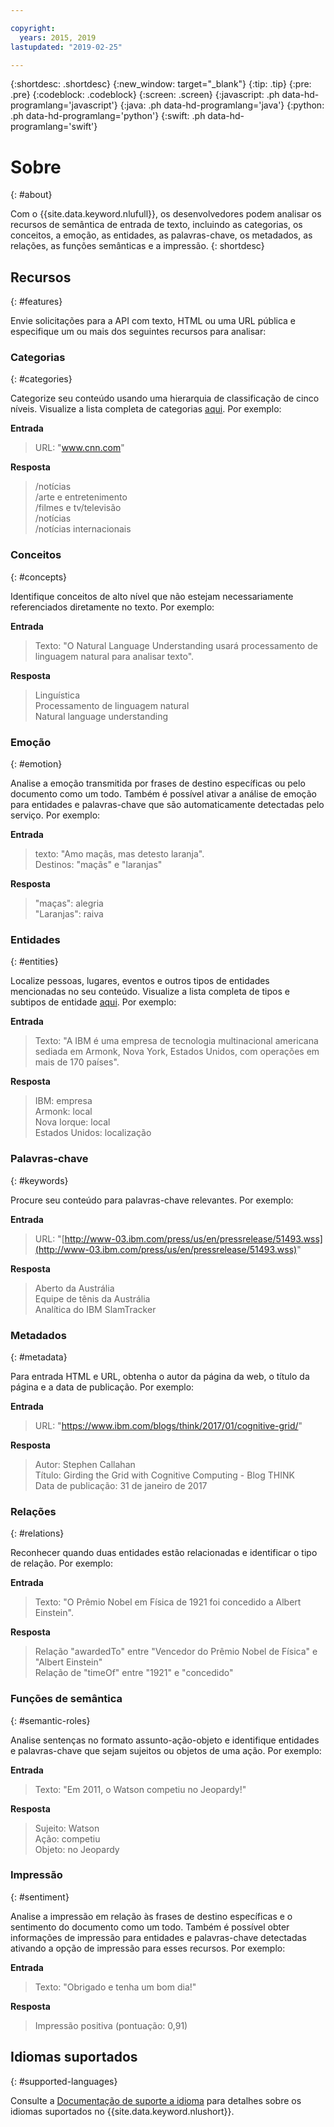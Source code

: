 ```yaml
---

copyright:
  years: 2015, 2019
lastupdated: "2019-02-25"

---
```


{:shortdesc: .shortdesc}
{:new_window: target="_blank"}
{:tip: .tip}
{:pre: .pre}
{:codeblock: .codeblock}
{:screen: .screen}
{:javascript: .ph data-hd-programlang='javascript'}
{:java: .ph data-hd-programlang='java'}
{:python: .ph data-hd-programlang='python'}
{:swift: .ph data-hd-programlang='swift'}

# Sobre
{: #about}

Com o {{site.data.keyword.nlufull}}, os desenvolvedores podem analisar os recursos de semântica de entrada de texto,
incluindo as categorias, os conceitos, a emoção, as entidades, as palavras-chave, os metadados, as relações, as funções semânticas e a
impressão.
{: shortdesc}

## Recursos
{: #features}

Envie solicitações para a API com texto, HTML ou uma URL pública e especifique um ou mais dos seguintes recursos para
analisar:

### Categorias
{: #categories}

Categorize seu conteúdo usando uma hierarquia de classificação de cinco níveis. Visualize a lista completa de categorias [aqui](/docs/services/natural-language-understanding?topic=natural-language-understanding-categories-hierarchy). Por exemplo:

**Entrada**
> URL: "www.cnn.com"

**Resposta**
> /notícias </br>
> /arte e entretenimento </br>
> /filmes e tv/televisão </br>
> /notícias </br>
> /notícias internacionais

### Conceitos
{: #concepts}

Identifique conceitos de alto nível que não estejam necessariamente referenciados diretamente no texto. Por exemplo:

**Entrada**
> Texto: "O Natural Language Understanding usará processamento de linguagem natural para analisar texto".

**Resposta**
> Linguística </br>
> Processamento de linguagem natural </br>
> Natural language understanding

### Emoção
{: #emotion}

Analise a emoção transmitida por frases de destino específicas ou pelo documento como um todo. Também é possível ativar a
análise de emoção para entidades e palavras-chave que são automaticamente detectadas pelo serviço. Por exemplo:

**Entrada**
> texto: "Amo maçãs, mas detesto laranja". </br>
> Destinos: "maçãs" e "laranjas"

**Resposta**
> "maças": alegria </br>
> "Laranjas": raiva

### Entidades
{: #entities}

Localize pessoas, lugares, eventos e outros tipos de entidades mencionadas no seu conteúdo. Visualize a lista completa de tipos e subtipos de entidade
[aqui](/docs/services/natural-language-understanding?topic=natural-language-understanding-entity-type-systems). Por exemplo:

**Entrada**
> Texto: "A IBM é uma empresa de tecnologia multinacional americana sediada em Armonk, Nova York, Estados Unidos, com
operações em mais de 170 países".

**Resposta**
> IBM: empresa </br>
> Armonk: local </br>
> Nova Iorque: local </br>
> Estados Unidos: localização

### Palavras-chave
{: #keywords}

Procure seu conteúdo para palavras-chave relevantes. Por exemplo:

**Entrada**
>URL:
"[http://www-03.ibm.com/press/us/en/pressrelease/51493.wss](http://www-03.ibm.com/press/us/en/pressrelease/51493.wss)"

**Resposta**
>Aberto da Austrália </br>
>Equipe de tênis da Austrália </br>
>Analítica do IBM SlamTracker

### Metadados
{: #metadata}

Para entrada HTML e URL, obtenha o autor da página da web, o título da página e a data de publicação. Por exemplo:

**Entrada**
>URL: "https://www.ibm.com/blogs/think/2017/01/cognitive-grid/"

**Resposta**
>Autor: Stephen Callahan </br>
>Título: Girding the Grid with Cognitive Computing - Blog THINK </br>
>Data de publicação: 31 de janeiro de 2017

### Relações
{: #relations}

Reconhecer quando duas entidades estão relacionadas e identificar o tipo de relação. Por exemplo:

**Entrada**
>Texto: "O Prêmio Nobel em Física de 1921 foi concedido a Albert Einstein".

**Resposta**
>Relação "awardedTo" entre "Vencedor do Prêmio Nobel de Física" e "Albert Einstein" </br>
>Relação de "timeOf" entre "1921" e "concedido"

### Funções de semântica
{: #semantic-roles}

Analise sentenças no formato assunto-ação-objeto e identifique entidades e palavras-chave que sejam sujeitos ou
objetos de uma ação. Por exemplo:

**Entrada**
>Texto: "Em 2011, o Watson competiu no Jeopardy!"

**Resposta**
>Sujeito: Watson </br>
>Ação: competiu </br>
>Objeto: no Jeopardy

### Impressão
{: #sentiment}

Analise a impressão em relação às frases de destino específicas e o sentimento do documento como um todo. Também é possível
obter informações de impressão para entidades e palavras-chave detectadas ativando a opção de impressão para esses recursos. Por exemplo:

**Entrada**
>Texto: "Obrigado e tenha um bom dia!"

**Resposta**
>Impressão positiva (pontuação: 0,91)

## Idiomas suportados
{: #supported-languages}

Consulte a [Documentação de suporte a idioma](/docs/services/natural-language-understanding?topic=natural-language-understanding-language-support) para detalhes sobre os idiomas suportados no {{site.data.keyword.nlushort}}.
